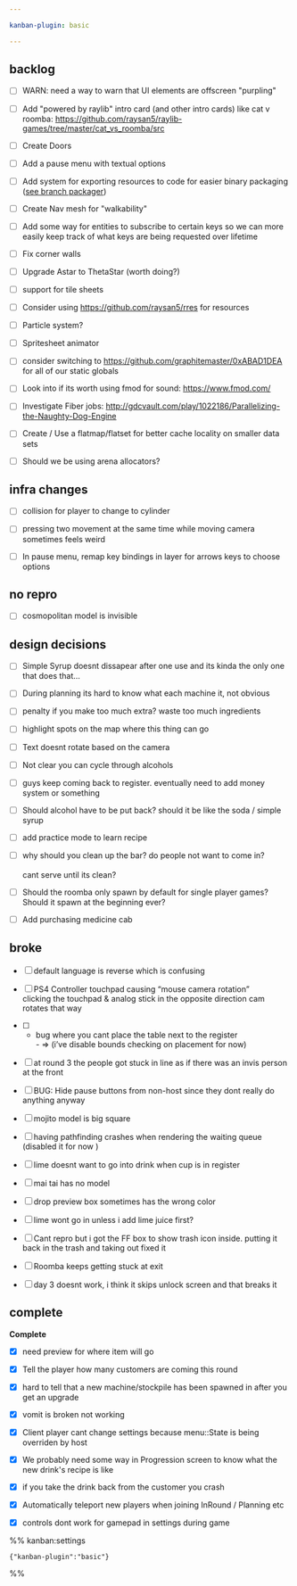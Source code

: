 ```yaml
---

kanban-plugin: basic

---
```


## backlog

- [ ] WARN: need a way to warn that UI elements are offscreen "purpling"
- [ ] Add "powered by raylib" intro card (and other intro cards) like cat v roomba: https://github.com/raysan5/raylib-games/tree/master/cat_vs_roomba/src
- [ ] Create Doors
- [ ] Add a pause menu with textual options
- [ ] Add system for exporting resources to code for easier binary packaging ([see branch packager](https://web.archive.org/web/20210923054249/https://veridisquot.net/singlefilegames.html))
- [ ] Create Nav mesh for "walkability"
- [ ] Add some way for entities to subscribe to certain keys so we can more easily keep track of what keys are being requested over lifetime
- [ ] Fix corner walls
- [ ] Upgrade Astar to ThetaStar (worth doing?)
- [ ] support for tile sheets
- [ ] Consider using https://github.com/raysan5/rres for resources
- [ ] Particle system?
- [ ] Spritesheet animator
- [ ] consider switching to https://github.com/graphitemaster/0xABAD1DEA for all of our static globals
- [ ] Look into if its worth using fmod for sound: https://www.fmod.com/
- [ ] Investigate Fiber jobs: http://gdcvault.com/play/1022186/Parallelizing-the-Naughty-Dog-Engine
- [ ] Create / Use a flatmap/flatset for better cache locality on smaller data sets
- [ ] Should we be using arena allocators?


## infra changes

- [ ] collision for player to change to cylinder
- [ ] pressing two movement at the same time while moving camera sometimes feels weird
- [ ] In pause menu, remap key bindings in layer for arrows keys to choose options


## no repro

- [ ] cosmopolitan model is invisible


## design decisions

- [ ] Simple Syrup doesnt dissapear after one use and its kinda the only one that does that…
- [ ] During planning its hard to know what each machine it, not obvious
- [ ] penalty if you make too much extra? waste too much ingredients
- [ ] highlight spots on the map where this thing can go
- [ ] Text doesnt rotate based on the camera
- [ ] Not clear you can cycle through alcohols
- [ ] guys keep coming back to register. eventually need to add money system or something
- [ ] Should alcohol have to be put back? should it be like the soda / simple syrup
- [ ] add practice mode to learn recipe
- [ ] why should you clean up the bar? do people not want to come in? <br><br>cant serve until its clean?
- [ ] Should the roomba only spawn by default for single player games? Should it spawn at the beginning ever?
- [ ] Add purchasing medicine cab


## broke

- [ ] default language is reverse which is confusing
- [ ] PS4 Controller touchpad causing “mouse camera rotation”<br>clicking the touchpad & analog stick in the opposite direction cam rotates that way
- [ ] - bug where you cant place the table next to the register<br>- => (i’ve disable bounds checking on placement for now)
- [ ] at round 3 the people got stuck in line as if there was an invis person at the front
- [ ] BUG: Hide pause buttons from non-host since they dont really do anything anyway
- [ ] mojito model is big square
- [ ] having pathfinding crashes when rendering the waiting queue (disabled it for now )
- [ ] lime doesnt want to go into drink when cup is in register
- [ ] mai tai has no model
- [ ] drop preview box sometimes has the wrong color
- [ ] lime wont go in unless i add lime juice first?
- [ ] Cant repro but i got the FF box to show trash icon inside. putting it back in the trash and taking out fixed it
- [ ] Roomba keeps getting stuck at exit
- [ ] day 3 doesnt work, i think it skips unlock screen and that breaks it


## complete

**Complete**
- [x] need preview for where item will go
- [x] Tell the player how many customers are coming this round
- [x] hard to tell that a new machine/stockpile has been spawned in after you get an upgrade
- [x] vomit is broken not working
- [x] Client player cant change settings because menu::State is being overriden by host
- [x] We probably need some way in Progression screen to know what the new drink's recipe is like
- [x] if you take the drink back from the customer you crash
- [x] Automatically teleport new players when joining InRound / Planning etc
- [x] controls dont work for gamepad in settings during game




%% kanban:settings
```
{"kanban-plugin":"basic"}
```
%%